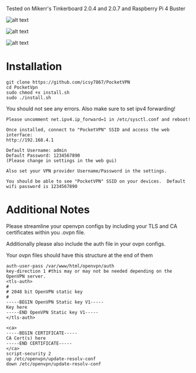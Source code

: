 Tested on Mikerr's Tinkerboard 2.0.4 and 2.0.7 and Raspberry Pi 4 Buster

![alt text](https://i.imgur.com/gIFD5Ra.png "Status Page")

![alt text](https://i.imgur.com/2SgqK3r.png "Settings Page")

![alt text](https://i.imgur.com/XLpTIWD.png "Information Page")

# Installation
```
git clone https://github.com/icsy7867/PocketVPN
cd PocketVpn
sudo chmod +x install.sh
sudo ./install.sh
```

You should not see any errors.
Also make sure to set ipv4 forwarding!

```
Please uncomment net.ipv4.ip_forward=1 in /etc/sysctl.conf and reboot!
```

```
Once installed, connect to "PocketVPN" SSID and access the web interface:
http://192.168.4.1

Default Username: admin
Default Password: 1234567890
(Please change in settings in the web gui)
```
```
Also set your VPN provider Username/Password in the settings.
```
```
You should be able to see "PocketVPN" SSID on your devices.  Default wifi password is 1234567890
```
# Additional Notes
Please streamline your openvpn configs by including your TLS and CA certificates within you .ovpn file.

Additionally please also include the auth file in your ovpn configs.

Your ovpn files should have this structure at the end of them
```
auth-user-pass /var/www/html/openvpn/auth
key-direction 1 #this may or may not be needed depending on the OpenVPN server.
<tls-auth>
#
# 2048 bit OpenVPN static key
#
-----BEGIN OpenVPN Static key V1-----
Key here
-----END OpenVPN Static key V1-----
</tls-auth>

<ca>
-----BEGIN CERTIFICATE-----
CA Cert(s) here
-----END CERTIFICATE-----
</ca>
script-security 2
up /etc/openvpn/update-resolv-conf
down /etc/openvpn/update-resolv-conf
```

